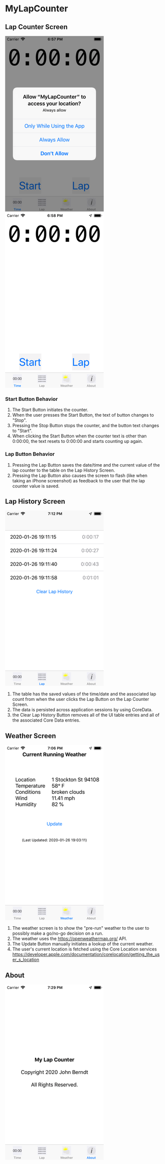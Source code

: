 # MyLapCounter

## Lap Counter Screen
<kbd><img src="https://raw.githubusercontent.com/sieger43/MyLapCounter/master/Screen_00.png?token=ACR6PGEN3LJMXKMTAZBYSK26FY2EW" /></kbd>
<kbd><img src="https://raw.githubusercontent.com/sieger43/MyLapCounter/master/Screen_01.png?token=ACR6PGGCVY56JA2AQNQEFFC6FY2KK" /></kbd>
### Start Button Behavior
1. The Start Button initiates the counter. 
2. When the user presses the Start Button, the text of button changes to "Stop".
3. Pressing the Stop Button stops the counter, and the button text changes to "Start".
4. When clicking the Start Button when the counter text is other than 0:00:00, the text resets to 0:00:00 and starts counting up again.
### Lap Button Behavior
1. Pressing the Lap Button saves the date/time and the current value of the lap counter to the table on the Lap History Screen.
2. Pressing the Lap Button also causes the screen to flash (like when taking an iPhone screenshot) as feedback to the user that the lap counter value is saved.
## Lap History Screen
<kbd><img src="https://raw.githubusercontent.com/sieger43/MyLapCounter/master/Screen_02.png?token=ACR6PGFM2A6Z3B4MGPAAJL26FY2O4" /></kbd>
1. The table has the saved values of the time/date and the associated lap count from when the user clicks the Lap Button on the Lap Counter Screen.
2. The data is persisted across application sessions by using CoreData.
3. the Clear Lap History Button removes all of the UI table entries and all of the associated Core Data entries.
## Weather Screen
<kbd><img src="https://raw.githubusercontent.com/sieger43/MyLapCounter/master/Screen_03.png?token=ACR6PGHIZ3OAN3YHE7V6D526FY2RM" /></kbd>
1. The weather screen is to show the "pre-run" weather to the user to possibly make a go/no-go decision on a run.
2. The weather uses the https://openweathermap.org/ API.
3. The Update Button manually initiates a lookup of the current weather.
4. The user's current location is fetched using the Core Location services https://developer.apple.com/documentation/corelocation/getting_the_user_s_location
## About
<kbd><img src="https://raw.githubusercontent.com/sieger43/MyLapCounter/master/Screen_04.png?token=ACR6PGFD2ZYB3CIKOWKKMYS6FY2WW" /></kbd>
